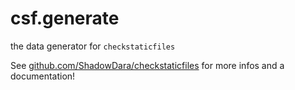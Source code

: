 # csf.generate

the data generator for `checkstaticfiles`

See [github.com/ShadowDara/checkstaticfiles](https://github.com/ShadowDara/checkstaticfiles) for more infos and a documentation!
